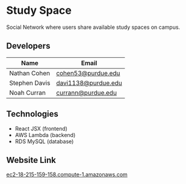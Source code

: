 # Study Space
Social Network where users share available study spaces on campus.

## Developers

|Name         |Email              |
|-------------|-------------------|
|Nathan Cohen |cohen53@purdue.edu |
|Stephen Davis|davi1138@purdue.edu|
|Noah Curran  |currann@purdue.edu |

## Technologies
- React JSX  (frontend)
- AWS Lambda (backend)
- RDS MySQL  (database)

## Website Link
[ec2-18-215-159-158.compute-1.amazonaws.com](https://www.ec2-18-215-159-158.compute-1.amazonaws.com)
